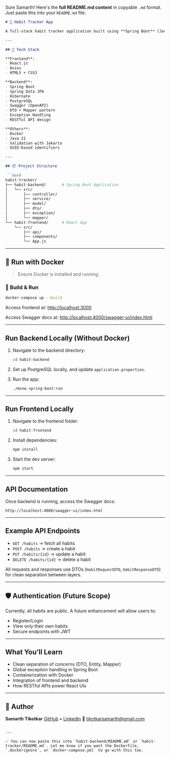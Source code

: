 Sure Samarth! Here's the **full README.md content** in copyable `.md` format. Just paste this into your `README.md` file:

````markdown
# 🧠 Habit Tracker App

A full-stack habit tracker application built using **Spring Boot** (Java backend) and **React.js** (frontend). The app allows users to track daily habits with fields like name, description, email, and habit date.

---

## 🚀 Tech Stack

**Frontend**:  
- React.js  
- Axios  
- HTML5 + CSS3  

**Backend**:  
- Spring Boot  
- Spring Data JPA  
- Hibernate  
- PostgreSQL  
- Swagger (OpenAPI)  
- DTO + Mapper pattern  
- Exception Handling  
- RESTful API design  

**Others**:  
- Docker  
- Java 21  
- Validation with Jakarta  
- UUID-based identifiers  

---

## 📦 Project Structure

```bash
habit-tracker/
├── habit-backend/       # Spring Boot Application
│   └── src/
│       ├── controller/
│       ├── service/
│       ├── model/
│       ├── dto/
│       ├── exception/
│       └── mapper/
└── habit-frontend/      # React App
    └── src/
        ├── api/
        ├── components/
        └── App.js
````

---

## 🐳 Run with Docker

> Ensure Docker is installed and running.

### 🐋 Build & Run

```bash
docker-compose up --build
```

Access frontend at:
[http://localhost:3000](http://localhost:3000)

Access Swagger docs at:
[http://localhost:4000/swagger-ui/index.html](http://localhost:4000/swagger-ui/index.html)

---

##  Run Backend Locally (Without Docker)

1. Navigate to the backend directory:

   ```bash
   cd habit-backend
   ```

2. Set up PostgreSQL locally, and update `application.properties`.

3. Run the app:

   ```bash
   ./mvnw spring-boot:run
   ```

---

##  Run Frontend Locally

1. Navigate to the frontend folder:

   ```bash
   cd habit-frontend
   ```

2. Install dependencies:

   ```bash
   npm install
   ```

3. Start the dev server:

   ```bash
   npm start
   ```

---

##  API Documentation

Once backend is running, access the Swagger docs:

```
http://localhost:4000/swagger-ui/index.html
```

---

##  Example API Endpoints

* `GET /habits` → fetch all habits
* `POST /habits` → create a habit
* `PUT /habits/{id}` → update a habit
* `DELETE /habits/{id}` → delete a habit

All requests and responses use DTOs (`HabitRequestDTO`, `HabitResponseDTO`) for clean separation between layers.

---

## 🛡 Authentication (Future Scope)

Currently, all habits are public. A future enhancement will allow users to:

* Register/Login
* View only their own habits
* Secure endpoints with JWT

---

##  What You’ll Learn

* Clean separation of concerns (DTO, Entity, Mapper)
* Global exception handling in Spring Boot
* Containerization with Docker
* Integration of frontend and backend
* How RESTful APIs power React UIs

---

## 🙌 Author

**Samarth Tikotkar**
[GitHub](https://github.com/someear9h) • [LinkedIn](https://www.linkedin.com/in/samarth-tikotkar-7532b0328/)
📧 [tikotkarsamarth@gmail.com](mailto:tikotkarsamarth@gmail.com)

```

---

✅ You can now paste this into `habit-backend/README.md` or `habit-tracker/README.md`. Let me know if you want the Dockerfile, `.dockerignore`, or `docker-compose.yml` to go with this too.
```
